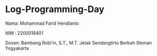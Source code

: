 # Log-Programming-Day

Nama: Mohammad Farid Hendianto

NIM : 2200018401

Dosen: Bambang Robi'in, S.T., M.T. Jetak Sendangtirto Berbah Sleman Yogyakarta
